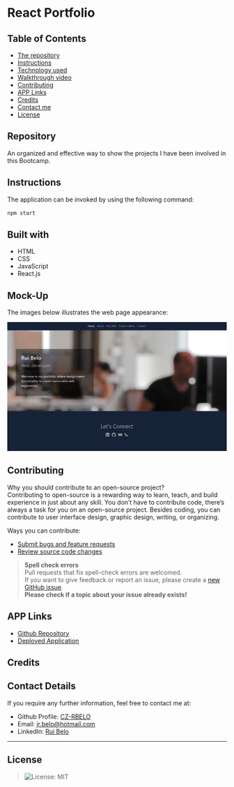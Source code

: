 # React Portfolio

## Table of Contents

* [The repository](#repository)
* [Instructions](#instructions)
* [Technology used](#built-with)
* [Walkthrough video](#application-functionality-walkthrough-video)
* [Contributing](#contributing)
* [APP Links](#app-links)
* [Credits](#credits)
* [Contact me](#contact-details)
* [License](#license)

## Repository

An organized and effective way to show the projects I have been involved in this Bootcamp.

## Instructions

The application can be invoked by using the following command:

```bash
npm start
```

## Built with

* HTML
* CSS
* JavaScript
* React.js

## Mock-Up

The images below illustrates the web page appearance:

![Desktop web page mock-up](/react-app/src/assets/image/RB-react-portfolio-mock-up.png)


## Contributing

Why you should contribute to an open-source project?  
Contributing to open-source is a rewarding way to learn, teach, and build experience in just about any skill.
You don’t have to contribute code, there’s always a task for you on an open-source project.
Besides coding, you can contribute to user interface design, graphic design, writing, or organizing.

Ways you can contribute:

* [Submit bugs and feature requests](https://github.com/CZ-RBelo/React-Portfolio/issues)
* [Review source code changes](https://github.com/CZ-RBelo/React-Portfolio/pulls)

> **Spell check errors**  
>Pull requests that fix spell-check errors are welcomed.  
>If you want to give feedback or report an issue, please create a [new GitHub issue](https://github.com/CZ-RBelo/React-Portfolio/issues/new).  
>**Please check if a topic about your issue already exists!**

## APP Links

* [Github Repository](https://github.com/CZ-RBelo/React-Portfolio)
* [Deployed Application](https://neon-mooncake-0d50d0.netlify.app/)

## Credits

## Contact Details

If you require any further information, feel free to contact me at:
 
* Github Profile: [CZ-RBELO](https://github.com/CZ-RBelo/)  
* Email: [jr.belo@hotmail.com](mailto:jr.belo@hotmail.com)
* LinkedIn: [Rui Belo](https://linkedin.com/in/ruibelo)

---
## License 
>![License: MIT](https://img.shields.io/badge/License-MIT-yellow.svg)
